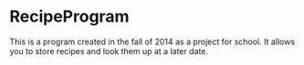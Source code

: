 RecipeProgram
=============
This is a program created in the fall of 2014 as a project for school. It allows you to store recipes and look them up at a later date.
